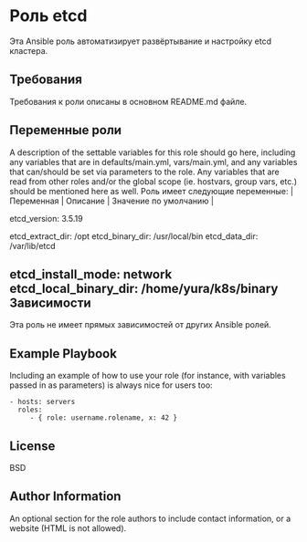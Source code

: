 Роль etcd
=========

Эта Ansible роль автоматизирует развёртывание и настройку etcd кластера.

Требования
------------

Требования к роли описаны в основном README.md файле.

Переменные роли
--------------

A description of the settable variables for this role should go here, including any variables that are in defaults/main.yml, vars/main.yml, and any variables that can/should be set via parameters to the role. Any variables that are read from other roles and/or the global scope (ie. hostvars, group vars, etc.) should be mentioned here as well.
Роль имеет следующие переменные:
| Переменная | Описание | Значение по умолчанию |


etcd_version: 3.5.19

etcd_extract_dir: /opt
etcd_binary_dir: /usr/local/bin
etcd_data_dir: /var/lib/etcd

etcd_install_mode: network
etcd_local_binary_dir: /home/yura/k8s/binary
Зависимости
------------

Эта роль не имеет прямых зависимостей от других Ansible ролей.

Example Playbook
----------------

Including an example of how to use your role (for instance, with variables passed in as parameters) is always nice for users too:

    - hosts: servers
      roles:
         - { role: username.rolename, x: 42 }

License
-------

BSD

Author Information
------------------

An optional section for the role authors to include contact information, or a website (HTML is not allowed).
